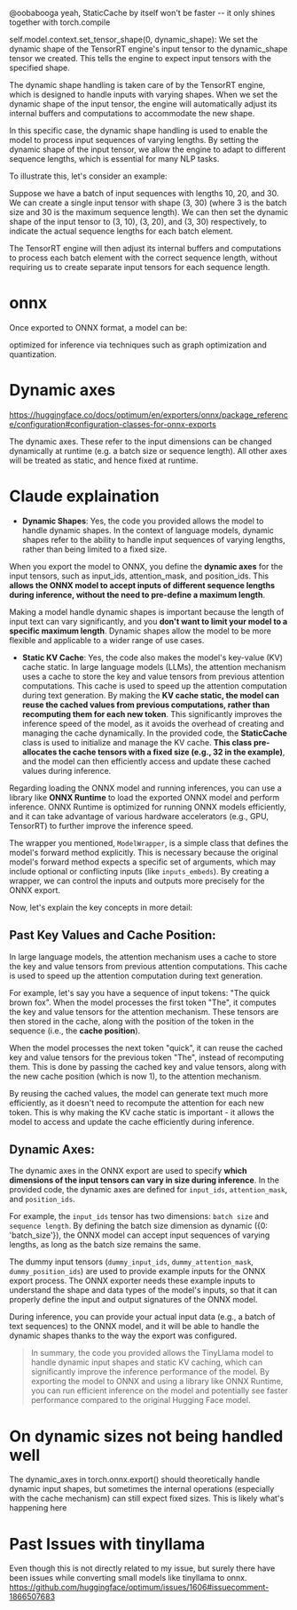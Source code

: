 
@oobabooga yeah, StaticCache by itself won't be faster -- it only shines together with torch.compile


self.model.context.set_tensor_shape(0, dynamic_shape): We set the dynamic shape of the TensorRT engine's input tensor to the dynamic_shape tensor we created. This tells the engine to expect input tensors with the specified shape.

The dynamic shape handling is taken care of by the TensorRT engine, which is designed to handle inputs with varying shapes. When we set the dynamic shape of the input tensor, the engine will automatically adjust its internal buffers and computations to accommodate the new shape.

In this specific case, the dynamic shape handling is used to enable the model to process input sequences of varying lengths. By setting the dynamic shape of the input tensor, we allow the engine to adapt to different sequence lengths, which is essential for many NLP tasks.

To illustrate this, let's consider an example:

Suppose we have a batch of input sequences with lengths 10, 20, and 30. We can create a single input tensor with shape (3, 30) (where 3 is the batch size and 30 is the maximum sequence length). We can then set the dynamic shape of the input tensor to (3, 10), (3, 20), and (3, 30) respectively, to indicate the actual sequence lengths for each batch element.

The TensorRT engine will then adjust its internal buffers and computations to process each batch element with the correct sequence length, without requiring us to create separate input tensors for each sequence length.


# onnx
Once exported to ONNX format, a model can be:

optimized for inference via techniques such as graph optimization and quantization.


# Dynamic axes 
https://huggingface.co/docs/optimum/en/exporters/onnx/package_reference/configuration#configuration-classes-for-onnx-exports

The dynamic axes. These refer to the input dimensions can be changed dynamically at runtime (e.g. a batch size or sequence length). All other axes will be treated as static, and hence fixed at runtime.


# Claude explaination
- **Dynamic Shapes**: Yes, the code you provided allows the model to handle dynamic shapes. In the context of language models, dynamic shapes refer to the ability to handle input sequences of varying lengths, rather than being limited to a fixed size.


When you export the model to ONNX, you define the **dynamic axes** for the input tensors, such as input_ids, attention_mask, and position_ids. This **allows the ONNX model to accept inputs of different sequence lengths during inference, without the need to pre-define a maximum length**.


Making a model handle dynamic shapes is important because the length of input text can vary significantly, and you **don't want to limit your model to a specific maximum length**. Dynamic shapes allow the model to be more flexible and applicable to a wider range of use cases.


- **Static KV Cache**: Yes, the code also makes the model's key-value (KV) cache static. In large language models (LLMs), the attention mechanism uses a cache to store the key and value tensors from previous attention computations. This cache is used to speed up the attention computation during text generation.
By making the **KV cache static, the model can reuse the cached values from previous computations, rather than recomputing them for each new token**. This significantly improves the inference speed of the model, as it avoids the overhead of creating and managing the cache dynamically.
In the provided code, the **StaticCache** class is used to initialize and manage the KV cache. **This class pre-allocates the cache tensors with a fixed size (e.g., 32 in the example)**, and the model can then efficiently access and update these cached values during inference.

Regarding loading the ONNX model and running inferences, you can use a library like **ONNX Runtime** to load the exported ONNX model and perform inference. ONNX Runtime is optimized for running ONNX models efficiently, and it can take advantage of various hardware accelerators (e.g., GPU, TensorRT) to further improve the inference speed.


The wrapper you mentioned, `ModelWrapper`, is a simple class that defines the model's forward method explicitly. This is necessary because the original model's forward method expects a specific set of arguments, which may include optional or conflicting inputs (like `inputs_embeds`). By creating a wrapper, we can control the inputs and outputs more precisely for the ONNX export.


Now, let's explain the key concepts in more detail:

## Past Key Values and Cache Position:
In large language models, the attention mechanism uses a cache to store the key and value tensors from previous attention computations. This cache is used to speed up the attention computation during text generation. 

For example, let's say you have a sequence of input tokens: "The quick brown fox". When the model processes the first token "The", it computes the key and value tensors for the attention mechanism. These tensors are then stored in the cache, along with the position of the token in the sequence (i.e., the **cache position**). 

When the model processes the next token "quick", it can reuse the cached key and value tensors for the previous token "The", instead of recomputing them. This is done by passing the cached key and value tensors, along with the new cache position (which is now 1), to the attention mechanism.

By reusing the cached values, the model can generate text much more efficiently, as it doesn't need to recompute the attention for each new token. This is why making the KV cache static is important - it allows the model to access and update the cache efficiently during inference.


## Dynamic Axes:
The dynamic axes in the ONNX export are used to specify **which dimensions of the input tensors can vary in size during inference**. In the provided code, the dynamic axes are defined for `input_ids`, `attention_mask`, and `position_ids`.

For example, the `input_ids` tensor has two dimensions: `batch size` and `sequence length`. By defining the batch size dimension as dynamic ({0: 'batch_size'}), the ONNX model can accept input sequences of varying lengths, as long as the batch size remains the same.

The dummy input tensors (`dummy_input_ids`, `dummy_attention_mask`, `dummy_position_ids`) are used to provide example inputs for the ONNX export process. The ONNX exporter needs these example inputs to understand the shape and data types of the model's inputs, so that it can properly define the input and output signatures of the ONNX model.


During inference, you can provide your actual input data (e.g., a batch of text sequences) to the ONNX model, and it will be able to handle the dynamic shapes thanks to the way the export was configured.


> In summary, the code you provided allows the TinyLlama model to handle dynamic input shapes and static KV caching, which can significantly improve the inference performance of the model. By exporting the model to ONNX and using a library like ONNX Runtime, you can run efficient inference on the model and potentially see faster performance compared to the original Hugging Face model.


# On dynamic sizes not being handled well
The dynamic_axes in torch.onnx.export() should theoretically handle dynamic input shapes, but sometimes the internal operations (especially with the cache mechanism) can still expect fixed sizes. This is likely what's happening here


# Past Issues  with tinyllama
Even though this is not directly related to my issue, but surely there have been issues while converting small models like tinyllama to onnx. 
https://github.com/huggingface/optimum/issues/1606#issuecomment-1866507683
